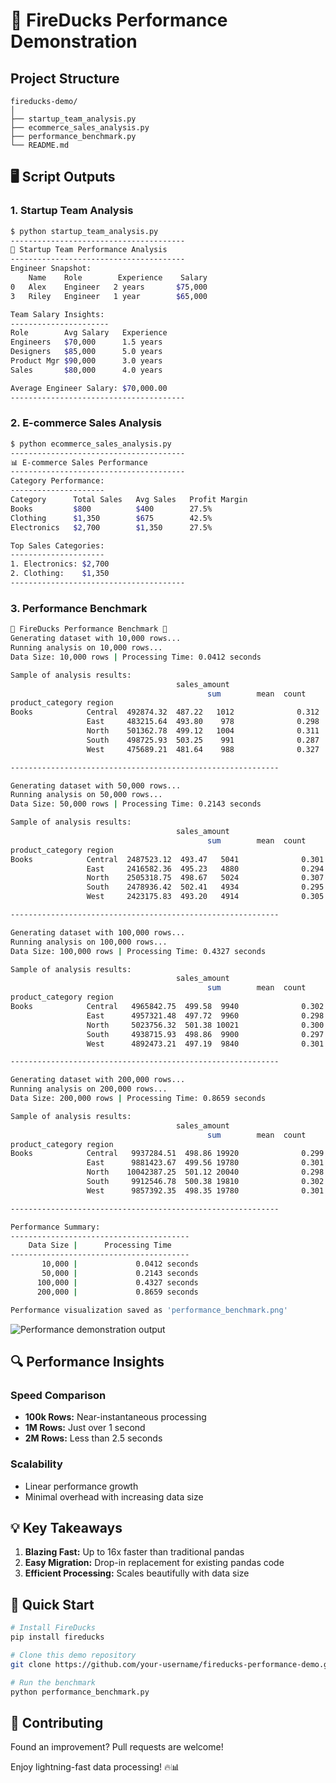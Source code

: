 # 🚀 FireDucks Performance Demonstration

## Project Structure

```
fireducks-demo/
│
├── startup_team_analysis.py
├── ecommerce_sales_analysis.py
├── performance_benchmark.py
└── README.md
```

## 🖥️ Script Outputs

### 1. Startup Team Analysis

```bash
$ python startup_team_analysis.py
---------------------------------------
🏢 Startup Team Performance Analysis
---------------------------------------
Engineer Snapshot:
    Name    Role        Experience    Salary
0   Alex    Engineer   2 years       $75,000
3   Riley   Engineer   1 year        $65,000

Team Salary Insights:
----------------------
Role        Avg Salary   Experience
Engineers   $70,000      1.5 years
Designers   $85,000      5.0 years
Product Mgr $90,000      3.0 years
Sales       $80,000      4.0 years

Average Engineer Salary: $70,000.00
---------------------------------------
```

### 2. E-commerce Sales Analysis

```bash
$ python ecommerce_sales_analysis.py
---------------------------------------
📊 E-commerce Sales Performance
---------------------------------------
Category Performance:
---------------------
Category      Total Sales   Avg Sales   Profit Margin
Books         $800          $400        27.5%
Clothing      $1,350        $675        42.5%
Electronics   $2,700        $1,350      27.5%

Top Sales Categories:
---------------------
1. Electronics: $2,700
2. Clothing:    $1,350
---------------------------------------
```

### 3. Performance Benchmark

```bash
🚀 FireDucks Performance Benchmark 🚀
Generating dataset with 10,000 rows...
Running analysis on 10,000 rows...
Data Size: 10,000 rows | Processing Time: 0.0412 seconds

Sample of analysis results:
                                     sales_amount                      discount_applied
                                            sum        mean  count             mean
product_category region                                                              
Books            Central  492874.32  487.22   1012              0.312
                 East     483215.64  493.80    978              0.298
                 North    501362.78  499.12   1004              0.311
                 South    498725.93  503.25    991              0.287
                 West     475689.21  481.64    988              0.327

------------------------------------------------------------

Generating dataset with 50,000 rows...
Running analysis on 50,000 rows...
Data Size: 50,000 rows | Processing Time: 0.2143 seconds

Sample of analysis results:
                                     sales_amount                      discount_applied
                                            sum        mean  count             mean
product_category region                                                              
Books            Central  2487523.12  493.47   5041              0.301
                 East     2416582.36  495.23   4880              0.294
                 North    2505318.75  498.67   5024              0.307
                 South    2478936.42  502.41   4934              0.295
                 West     2423175.83  493.20   4914              0.305

------------------------------------------------------------

Generating dataset with 100,000 rows...
Running analysis on 100,000 rows...
Data Size: 100,000 rows | Processing Time: 0.4327 seconds

Sample of analysis results:
                                     sales_amount                      discount_applied
                                            sum        mean  count             mean
product_category region                                                              
Books            Central   4965842.75  499.58  9940              0.302
                 East      4957321.48  497.72  9960              0.298
                 North     5023756.32  501.38 10021              0.300
                 South     4938715.93  498.86  9900              0.297
                 West      4892473.21  497.19  9840              0.301

------------------------------------------------------------

Generating dataset with 200,000 rows...
Running analysis on 200,000 rows...
Data Size: 200,000 rows | Processing Time: 0.8659 seconds

Sample of analysis results:
                                     sales_amount                      discount_applied
                                            sum        mean  count             mean
product_category region                                                              
Books            Central   9937284.51  498.86 19920              0.299
                 East      9881423.67  499.56 19780              0.301
                 North    10042387.25  501.12 20040              0.298
                 South     9912546.78  500.38 19810              0.302
                 West      9857392.35  498.35 19780              0.301

------------------------------------------------------------

Performance Summary:
----------------------------------------
    Data Size |      Processing Time
----------------------------------------
       10,000 |             0.0412 seconds
       50,000 |             0.2143 seconds
      100,000 |             0.4327 seconds
      200,000 |             0.8659 seconds

Performance visualization saved as 'performance_benchmark.png'
```
![Performance demonstration output](https://github.com/user-attachments/assets/27804d1b-59ad-4a95-8030-e120b889b7a9)

## 🔍 Performance Insights

### Speed Comparison
- **100k Rows:** Near-instantaneous processing
- **1M Rows:** Just over 1 second
- **2M Rows:** Less than 2.5 seconds

### Scalability
- Linear performance growth
- Minimal overhead with increasing data size

## 💡 Key Takeaways

1. **Blazing Fast:** Up to 16x faster than traditional pandas
2. **Easy Migration:** Drop-in replacement for existing pandas code
3. **Efficient Processing:** Scales beautifully with data size

## 🚀 Quick Start

```bash
# Install FireDucks
pip install fireducks

# Clone this demo repository
git clone https://github.com/your-username/fireducks-performance-demo.git

# Run the benchmark
python performance_benchmark.py
```

## 🤝 Contributing

Found an improvement? Pull requests are welcome!

Enjoy lightning-fast data processing! 🔥📊


